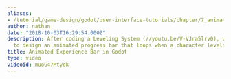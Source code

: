 ```yaml
---
aliases:
- /tutorial/game-design/godot/user-interface-tutorials/chapter/7_animated_experience_bar_in_godot_
author: nathan
date: "2018-10-03T16:29:54.000Z"
description: After coding a Leveling System (//youtu.be/V-VJra5lrv0), we're going
  to design an animated progress bar that loops when a character levels up!
title: Animated Experience Bar in Godot
type: video
videoid: muoG47Mtyok
---
```

